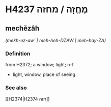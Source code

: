 # H4237 מֶחֱזָה / מחזה

## mechĕzâh

_(mekh-ez-aw' | meh-heh-DZAW | meh-hay-ZA)_

### Definition

from H2372; a window; light; n-f

- light, window, place of seeing

### See also

[[H2374|H2374 חזה]]
